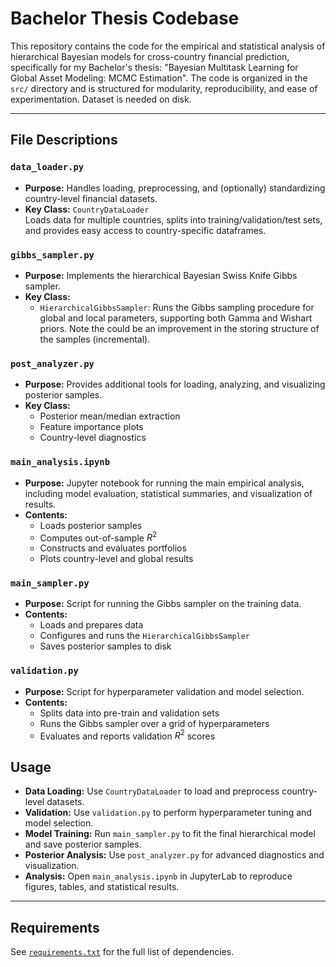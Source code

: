 # Bachelor Thesis Codebase

This repository contains the code for the empirical and statistical analysis of hierarchical Bayesian models for cross-country financial prediction, specifically for my Bachelor's thesis: 
"Bayesian Multitask Learning for Global Asset Modeling: MCMC Estimation".
The code is organized in the `src/` directory and is structured for modularity, reproducibility, and ease of experimentation. Dataset is needed on disk. 

---

## File Descriptions

### `data_loader.py`
- **Purpose:** Handles loading, preprocessing, and (optionally) standardizing country-level financial datasets.
- **Key Class:** `CountryDataLoader`  
  Loads data for multiple countries, splits into training/validation/test sets, and provides easy access to country-specific dataframes.

### `gibbs_sampler.py`
- **Purpose:** Implements the hierarchical Bayesian Swiss Knife Gibbs sampler.
- **Key Class:**
  - `HierarchicalGibbsSampler`: Runs the Gibbs sampling procedure for global and local parameters, supporting both Gamma and Wishart priors. Note the could be an improvement in the storing structure of the samples (incremental). 


### `post_analyzer.py`
- **Purpose:** Provides additional tools for loading, analyzing, and visualizing posterior samples.
- **Key Class:**  
  - Posterior mean/median extraction  
  - Feature importance plots  
  - Country-level diagnostics

### `main_analysis.ipynb`
- **Purpose:** Jupyter notebook for running the main empirical analysis, including model evaluation, statistical summaries, and visualization of results.
- **Contents:**  
  - Loads posterior samples  
  - Computes out-of-sample $R^2$  
  - Constructs and evaluates portfolios  
  - Plots country-level and global results

### `main_sampler.py`
- **Purpose:** Script for running the Gibbs sampler on the training data.
- **Contents:**  
  - Loads and prepares data  
  - Configures and runs the `HierarchicalGibbsSampler`  
  - Saves posterior samples to disk

### `validation.py`
- **Purpose:** Script for hyperparameter validation and model selection.
- **Contents:**  
  - Splits data into pre-train and validation sets  
  - Runs the Gibbs sampler over a grid of hyperparameters  
  - Evaluates and reports validation $R^2$ scores

## Usage

- **Data Loading:** Use `CountryDataLoader` to load and preprocess country-level datasets.
- **Validation:** Use `validation.py` to perform hyperparameter tuning and model selection.
- **Model Training:** Run `main_sampler.py` to fit the final hierarchical model and save posterior samples.
- **Posterior Analysis:** Use `post_analyzer.py` for advanced diagnostics and visualization.
- **Analysis:** Open `main_analysis.ipynb` in JupyterLab to reproduce figures, tables, and statistical results.


---

## Requirements

See [`requirements.txt`](../requirements.txt) for the full list of dependencies.
